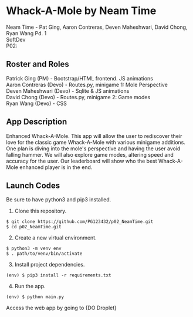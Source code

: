 # Whack-A-Mole by Neam Time
Neam Time - Pat Ging, Aaron Contreras, Deven Maheshwari, David Chong, Ryan Wang Pd. 1 <br>
SoftDev <br>
P02: <br>

## Roster and Roles
Patrick Ging (PM) - Bootstrap/HTML frontend. JS animations <br>
Aaron Contreras (Devo) - Routes.py, minigame 1: Mole Perspective <br>
Deven Maheshwari (Devo) - Sqlite & JS animations <br>
David Chong (Devo) - Routes.py, minigame 2: Game modes <br>
Ryan Wang (Devo) - CSS <br>

## App Description
Enhanced Whack-A-Mole. This app will allow the user to rediscover their love for the classic game Whack-A-Mole with various minigame additions. One plan is diving into the mole's perspective and having the user avoid falling hammer. We will also explore game modes, altering speed and accuracy for the user. Our leaderboard will show who the best Whack-A-Mole enhanced player is in the end. 

## Launch Codes
Be sure to have python3 and pip3 installed. 

1. Clone this repository.
```
$ git clone https://github.com/PG123432/p02_NeamTime.git
$ cd p02_NeamTime.git
```

2. Create a new virtual environment.
```
$ python3 -m venv env
$ . path/to/venv/bin/activate
```

3. Install project dependencies.
```
(env) $ pip3 install -r requirements.txt
```

4. Run the app.
```
(env) $ python main.py
```

Access the web app by going to {DO Droplet}
